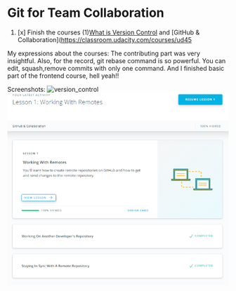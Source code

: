 # Git for Team Collaboration

1. [x] Finish the courses (1)[What is Version Control](https://classroom.udacity.com/courses/ud123/) and [GitHub & Collaboration](https://classroom.udacity.com/courses/ud45

My expressions about the courses:
The contributing part was very insightful. Also, for the record, git rebase command is so powerful.
You can edit, squash,remove commits with only one command.
And I finished basic part of the frontend course, hell yeah!!

Screenshots:
![version_control](../GitBasic/udacityVSC.png)
![git_collaboration](githubCollaboration.png)